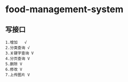 # food-management-system
## 写接口
    1.增加   √
    2.分类查询 √  
    3.关键字查询 V
    4.分页查询 V
    5.删除 V
    6.修改 V  
    7.上传图片 V